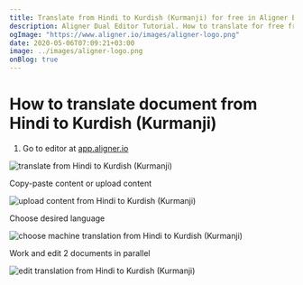 ```yaml
---
title: Translate from Hindi to Kurdish (Kurmanji) for free in Aligner Editor
description: Aligner Dual Editor Tutorial. How to translate for free from Hindi to Kurdish (Kurmanji). Aligner is multilingual document management platform. 
ogImage: "https://www.aligner.io/images/aligner-logo.png"
date: 2020-05-06T07:09:21+03:00
image: ../images/aligner-logo.png
onBlog: true
---
```


# How to translate document from Hindi to Kurdish (Kurmanji)

1. Go to editor at [app.aligner.io](https://app.aligner.io "Aligner App web page")

![translate from Hindi to Kurdish (Kurmanji)](../aligner-blank-editor.png "translate from Hindi to Kurdish (Kurmanji)")

Copy-paste content or upload content

![upload content from Hindi to Kurdish (Kurmanji)](../aligner-uploaded-document.png "upload content from Hindi to Kurdish (Kurmanji)")

Choose desired language

![choose machine translation from Hindi to Kurdish (Kurmanji)](../aligner-language-dropdown.png "choose machine translation from Hindi to Kurdish (Kurmanji)")

Work and edit 2 documents in parallel

![edit translation from Hindi to Kurdish (Kurmanji)](../aligner-double-sitded-editor.png "edit translation from Hindi to Kurdish (Kurmanji)")

